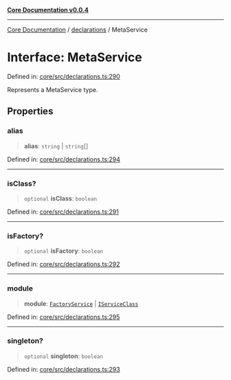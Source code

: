 [**Core Documentation v0.0.4**](../../README.md)

***

[Core Documentation](../../modules.md) / [declarations](../README.md) / MetaService

# Interface: MetaService

Defined in: [core/src/declarations.ts:290](https://github.com/stonemjs/core/blob/4b1b931e44a5db2600109fa7ae2a8b532ed77730/src/declarations.ts#L290)

Represents a MetaService type.

## Properties

### alias

> **alias**: `string` \| `string`[]

Defined in: [core/src/declarations.ts:294](https://github.com/stonemjs/core/blob/4b1b931e44a5db2600109fa7ae2a8b532ed77730/src/declarations.ts#L294)

***

### isClass?

> `optional` **isClass**: `boolean`

Defined in: [core/src/declarations.ts:291](https://github.com/stonemjs/core/blob/4b1b931e44a5db2600109fa7ae2a8b532ed77730/src/declarations.ts#L291)

***

### isFactory?

> `optional` **isFactory**: `boolean`

Defined in: [core/src/declarations.ts:292](https://github.com/stonemjs/core/blob/4b1b931e44a5db2600109fa7ae2a8b532ed77730/src/declarations.ts#L292)

***

### module

> **module**: [`FactoryService`](../type-aliases/FactoryService.md) \| [`IServiceClass`](../type-aliases/IServiceClass.md)

Defined in: [core/src/declarations.ts:295](https://github.com/stonemjs/core/blob/4b1b931e44a5db2600109fa7ae2a8b532ed77730/src/declarations.ts#L295)

***

### singleton?

> `optional` **singleton**: `boolean`

Defined in: [core/src/declarations.ts:293](https://github.com/stonemjs/core/blob/4b1b931e44a5db2600109fa7ae2a8b532ed77730/src/declarations.ts#L293)
